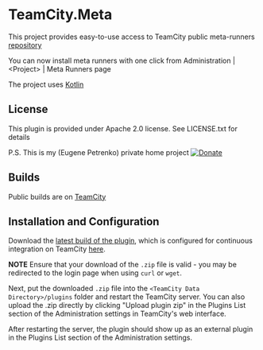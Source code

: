 TeamCity.Meta
=============

This project provides easy-to-use access to TeamCity 
public meta-runners [repository](https://github.com/JetBrains/meta-runner-power-pack)

You can now install meta runners with one click from 
Administration | \<Project\> | Meta Runners page

The project uses [Kotlin](http://www.kotlinlang.org)

License
-------
This plugin is provided under Apache 2.0 license. See LICENSE.txt for details

P.S. This is my (Eugene Petrenko) private home project
[![Donate](https://www.paypalobjects.com/en_US/i/btn/btn_donate_LG.gif)](https://www.paypal.com/cgi-bin/webscr?cmd=_s-xclick&hosted_button_id=AJRXZ9X6ZKXPJ)


Builds
------
Public builds are on [TeamCity](https://teamcity.jetbrains.com/viewType.html?buildTypeId=TeamCityThirdPartyPlugins_TeamCityMeta)

Installation and Configuration
------------------------------
Download the [latest build of the plugin](http://teamcity.jetbrains.com/guestAuth/repository/download/TeamCityThirdPartyPlugins_TeamCityMeta/lastest.lastSuccessful/teamcity.meta.zip), which is configured for continuous integration on TeamCity [here](http://teamcity.jetbrains.com/viewType.html?buildTypeId=TeamCityThirdPartyPlugins_TeamCityMeta&tab=buildTypeStatusDiv).

**NOTE** Ensure that your download of the `.zip` file is valid - you may be redirected to the login page when using `curl` or `wget`.

Next, put the downloaded `.zip` file into the `<TeamCity Data Directory>/plugins` folder and restart the TeamCity server. You can also upload the .zip directly by clicking "Upload plugin zip" in the Plugins List section of the Administration settings in TeamCity's web interface.

After restarting the server, the plugin should show up as an external plugin in the Plugins List section of the Administration settings.




